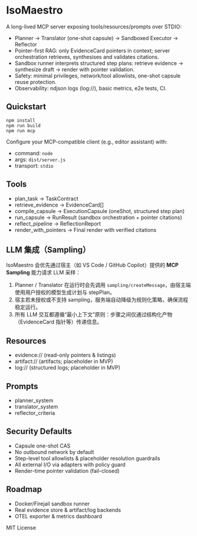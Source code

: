 # IsoMaestro

A long-lived MCP server exposing tools/resources/prompts over STDIO:
- Planner → Translator (one-shot capsule) → Sandboxed Executor → Reflector
- Pointer-first RAG: only EvidenceCard pointers in context; server orchestration retrieves, synthesises and validates citations.
- Sandbox runner interprets structured step plans: retrieve evidence → synthesize draft → render with pointer validation.
- Safety: minimal privileges, network/tool allowlists, one-shot capsule reuse protection.
- Observability: ndjson logs (log://), basic metrics, e2e tests, CI.

## Quickstart
````
npm install
npm run build
npm run mcp
````

Configure your MCP-compatible client (e.g., editor assistant) with:

* command: `node`
* args: `dist/server.js`
* transport: `stdio`

## Tools

* plan_task → TaskContract
* retrieve_evidence → EvidenceCard[]
* compile_capsule → ExecutionCapsule (oneShot, structured step plan)
* run_capsule → RunResult (sandbox orchestration + pointer citations)
* reflect_pipeline → ReflectionReport
* render_with_pointers → Final render with verified citations

## LLM 集成（Sampling）

IsoMaestro 会优先通过宿主（如 VS Code / GitHub Copilot）提供的 **MCP Sampling** 能力请求 LLM 采样：

1. Planner / Translator 在运行时会先调用 `sampling/createMessage`，由宿主端使用用户授权的模型生成计划与 stepPlan。
2. 宿主若未授权或不支持 sampling，服务端自动降级为规则化策略，确保流程稳定运行。
3. 所有 LLM 交互都遵循“最小上下文”原则：步骤之间仅通过结构化产物（EvidenceCard 指针等）传递信息。

## Resources

* evidence://  (read-only pointers & listings)
* artifact://   (artifacts; placeholder in MVP)
* log://        (structured logs; placeholder in MVP)

## Prompts

* planner_system
* translator_system
* reflector_criteria

## Security Defaults

* Capsule one-shot CAS
* No outbound network by default
* Step-level tool allowlists & placeholder resolution guardrails
* All external I/O via adapters with policy guard
* Render-time pointer validation (fail-closed)

## Roadmap

* Docker/Firejail sandbox runner
* Real evidence store & artifact/log backends
* OTEL exporter & metrics dashboard

MIT License
